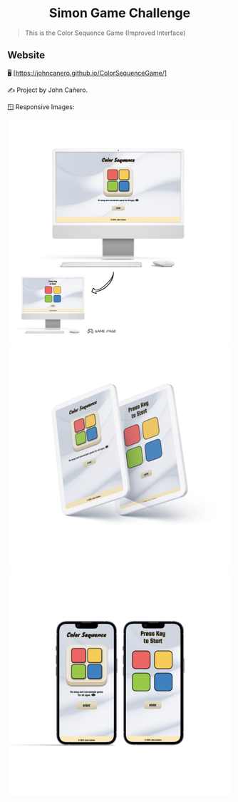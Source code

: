 <!-- markdownlint-configure-file {
  "MD013": {
    "code_blocks": false,
    "tables": false
  },
  "MD033": false,
  "MD041": false
} -->

<div align="center">

# Simon Game Challenge

</div>

> This is the Color Sequence Game (Improved Interface)

## Website

🖥️ [https://johncanero.github.io/ColorSequenceGame/]

✍️ Project by John Cañero.

🪟 Responsive Images:

![Desktop View - Simon Game](/images/desktopView.jpg)
![Tablet View - Simon Game](/images/tabletView.jpg)
![Mobile View - Simon Game](/images/mobileResponsive.jpg)
